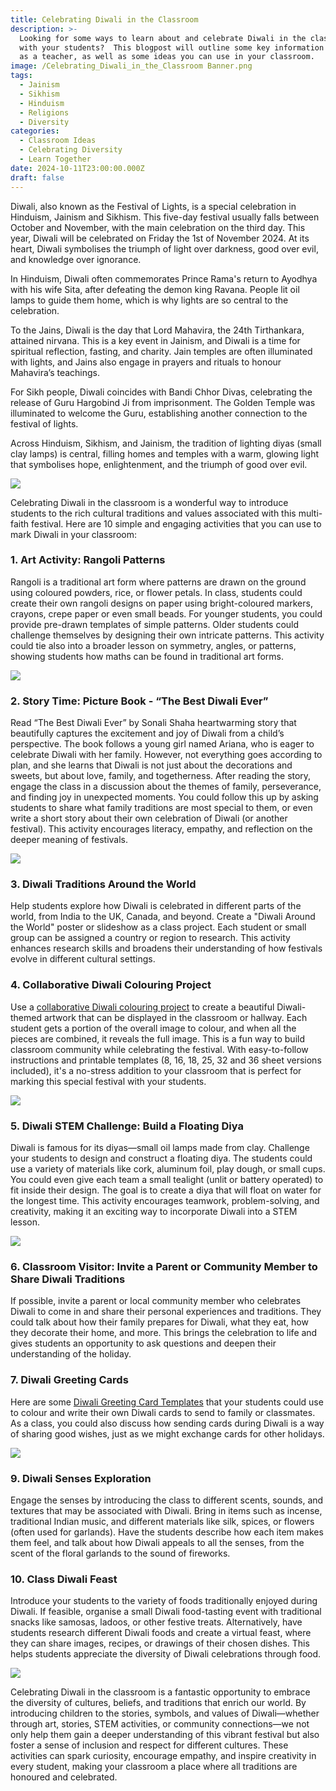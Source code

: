 ```yaml
---
title: Celebrating Diwali in the Classroom
description: >-
  Looking for some ways to learn about and celebrate Diwali in the classroom
  with your students?  This blogpost will outline some key information for you
  as a teacher, as well as some ideas you can use in your classroom.
image: /Celebrating_Diwali_in_the_Classroom Banner.png
tags:
  - Jainism
  - Sikhism
  - Hinduism
  - Religions
  - Diversity
categories:
  - Classroom Ideas
  - Celebrating Diversity
  - Learn Together
date: 2024-10-11T23:00:00.000Z
draft: false
---
```


Diwali, also known as the Festival of Lights, is a special celebration in Hinduism, Jainism and Sikhism.  This five-day festival usually falls between October and November, with the main celebration on the third day. This year, Diwali will be celebrated on Friday the 1st of November 2024.  At its heart, Diwali symbolises the triumph of light over darkness, good over evil, and knowledge over ignorance.

In Hinduism, Diwali often commemorates Prince Rama's return to Ayodhya with his wife Sita, after defeating the demon king Ravana. People lit oil lamps to guide them home, which is why lights are so central to the celebration.

To the Jains, Diwali is the day that Lord Mahavira, the 24th Tirthankara, attained nirvana.  This is a key event in Jainism, and Diwali is a time for spiritual reflection, fasting, and charity. Jain temples are often illuminated with lights, and Jains also engage in prayers and rituals to honour Mahavira’s teachings.

For Sikh people, Diwali coincides with Bandi Chhor Divas, celebrating the release of Guru Hargobind Ji from imprisonment. The Golden Temple was illuminated to welcome the Guru, establishing another connection to the festival of lights.

Across Hinduism, Sikhism, and Jainism, the tradition of lighting diyas (small clay lamps) is central, filling homes and temples with a warm, glowing light that symbolises hope, enlightenment, and the triumph of good over evil.

![](/Diya_Diwali_in_the_Classroom.jpg)

Celebrating Diwali in the classroom is a wonderful way to introduce students to the rich cultural traditions and values associated with this multi-faith festival. Here are 10 simple and engaging activities that you can use to mark Diwali in your classroom:

### 1. Art Activity: Rangoli Patterns

Rangoli is a traditional art form where patterns are drawn on the ground using coloured powders, rice, or flower petals. In class, students could create their own rangoli designs on paper using bright-coloured markers, crayons, crepe paper or even small beads. For younger students, you could provide pre-drawn templates of simple patterns. Older students could challenge themselves by designing their own intricate patterns. This activity could tie also into a broader lesson on symmetry, angles, or patterns, showing students how maths can be found in traditional art forms.

![](/Rangoli_Design_Diwali_in_the_Classroom.jpg)

### 2. Story Time: Picture Book - “The Best Diwali Ever”

Read “The Best Diwali Ever” by Sonali Shaha heartwarming story that beautifully captures the excitement and joy of Diwali from a child’s perspective. The book follows a young girl named Ariana, who is eager to celebrate Diwali with her family. However, not everything goes according to plan, and she learns that Diwali is not just about the decorations and sweets, but about love, family, and togetherness. After reading the story, engage the class in a discussion about the themes of family, perseverance, and finding joy in unexpected moments. You could follow this up by asking students to share what family traditions are most special to them, or even write a short story about their own celebration of Diwali (or another festival). This activity encourages literacy, empathy, and reflection on the deeper meaning of festivals.

![](/The_Best_Diwali_Ever_Classroom_Ideas_for_Diwali.jpg)

### 3. Diwali Traditions Around the World

Help students explore how Diwali is celebrated in different parts of the world, from India to the UK, Canada, and beyond. Create a "Diwali Around the World" poster or slideshow as a class project. Each student or small group can be assigned a country or region to research. This activity enhances research skills and broadens their understanding of how festivals evolve in different cultural settings.

### 4. Collaborative Diwali Colouring Project

Use a [collaborative Diwali colouring project](https://www.teacherspayteachers.com/Product/Diwali-Collaborative-Art-Coloring-Project-12350575?st=8c96cf8840b170db84eb8c02aca3f937\&utm_source=My%20Blog\&utm_campaign=Diwali%20Blog%20Post) to create a beautiful Diwali-themed artwork that can be displayed in the classroom or hallway. Each student gets a portion of the overall image to colour, and when all the pieces are combined, it reveals the full image. This is a fun way to build classroom community while celebrating the festival. With easy-to-follow instructions and printable templates (8, 16, 18, 25, 32 and 36 sheet versions included), it's a no-stress addition to your classroom that is perfect for marking this special festival with your students.

![](/Diwali_Collaborative_Colouring_Project_1.png)

### 5. Diwali STEM Challenge: Build a Floating Diya

Diwali is famous for its diyas—small oil lamps made from clay. Challenge your students to design and construct a floating diya.  The students could use a variety of materials like cork, aluminum foil, play dough, or small cups. You could even give each team a small tealight (unlit or battery operated) to fit inside their design.  The goal is to create a diya that will float on water for the longest time.  This activity encourages teamwork, problem-solving, and creativity, making it an exciting way to incorporate Diwali into a STEM lesson.

![](/Floating_Diya_Diwali_in_the_Classroom_Ideas.jpg)

### 6. Classroom Visitor: Invite a Parent or Community Member to Share Diwali Traditions

If possible, invite a parent or local community member who celebrates Diwali to come in and share their personal experiences and traditions. They could talk about how their family prepares for Diwali, what they eat, how they decorate their home, and more. This brings the celebration to life and gives students an opportunity to ask questions and deepen their understanding of the holiday.

### 7. Diwali Greeting Cards 

Here are some [Diwali Greeting Card Templates](https://www.teacherspayteachers.com/Product/Diwali-Card-Templates-8866707?utm_source=My%20Blog\&utm_campaign=Diwali%20Blog%20Post) that your students could use to colour and write their own Diwali cards to send to family or classmates.  As a class, you could also discuss how sending cards during Diwali is a way of sharing good wishes, just as we might exchange cards for other holidays.

![](/Diwali-Card-Templates-1.png)

### 9. Diwali Senses Exploration

Engage the senses by introducing the class to different scents, sounds, and textures that may be associated with Diwali. Bring in items such as incense, traditional Indian music, and different materials like silk, spices, or flowers (often used for garlands). Have the students describe how each item makes them feel, and talk about how Diwali appeals to all the senses, from the scent of the floral garlands to the sound of fireworks.

### 10. Class Diwali Feast

Introduce your students to the variety of foods traditionally enjoyed during Diwali. If feasible, organise a small Diwali food-tasting event with traditional snacks like samosas, ladoos, or other festive treats. Alternatively, have students research different Diwali foods and create a virtual feast, where they can share images, recipes, or drawings of their chosen dishes. This helps students appreciate the diversity of Diwali celebrations through food.

![](/Food_Diwali_Classroom_ideas.jpg)

Celebrating Diwali in the classroom is a fantastic opportunity to embrace the diversity of cultures, beliefs, and traditions that enrich our world. By introducing children to the stories, symbols, and values of Diwali—whether through art, stories, STEM activities, or community connections—we not only help them gain a deeper understanding of this vibrant festival but also foster a sense of inclusion and respect for different cultures. These activities can spark curiosity, encourage empathy, and inspire creativity in every student, making your classroom a place where all traditions are honoured and celebrated.
